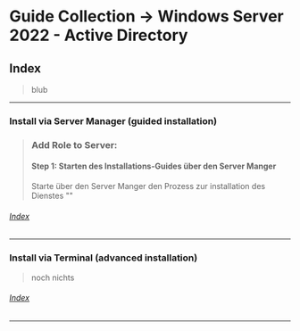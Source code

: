 # Guide Collection -> Windows Server 2022 - Active Directory

## Index
> blub
---
### Install via Server Manager (guided installation)
> ### Add Role to Server:
> #### Step 1: Starten des Installations-Guides über den Server Manger
> Starte über den Server Manger den Prozess zur installation des Dienstes ""

###### [Index](#Index)

---
### Install via Terminal (advanced installation)
> noch nichts
###### [Index](#Index)

---